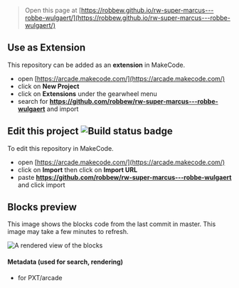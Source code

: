  


> Open this page at [https://robbew.github.io/rw-super-marcus---robbe-wulgaert/](https://robbew.github.io/rw-super-marcus---robbe-wulgaert/)

## Use as Extension

This repository can be added as an **extension** in MakeCode.

* open [https://arcade.makecode.com/](https://arcade.makecode.com/)
* click on **New Project**
* click on **Extensions** under the gearwheel menu
* search for **https://github.com/robbew/rw-super-marcus---robbe-wulgaert** and import

## Edit this project ![Build status badge](https://github.com/robbew/rw-super-marcus---robbe-wulgaert/workflows/MakeCode/badge.svg)

To edit this repository in MakeCode.

* open [https://arcade.makecode.com/](https://arcade.makecode.com/)
* click on **Import** then click on **Import URL**
* paste **https://github.com/robbew/rw-super-marcus---robbe-wulgaert** and click import

## Blocks preview

This image shows the blocks code from the last commit in master.
This image may take a few minutes to refresh.

![A rendered view of the blocks](https://github.com/robbew/rw-super-marcus---robbe-wulgaert/raw/master/.github/makecode/blocks.png)

#### Metadata (used for search, rendering)

* for PXT/arcade
<script src="https://makecode.com/gh-pages-embed.js"></script><script>makeCodeRender("{{ site.makecode.home_url }}", "{{ site.github.owner_name }}/{{ site.github.repository_name }}");</script>
